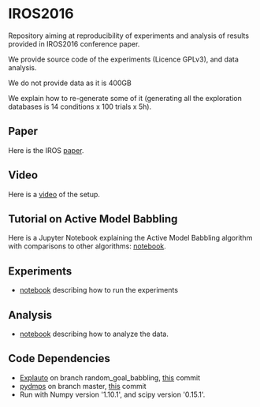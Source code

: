 # IROS2016
Repository aiming at reproducibility of experiments and analysis of results provided in IROS2016 conference paper. 

We provide source code of the experiments (Licence GPLv3), and data analysis. 

We do not provide data as it is 400GB

We explain how to re-generate some of it (generating all the exploration databases is 14 conditions x 100 trials x 5h).
## Paper
Here is the IROS [paper](http://sforestier.com/sites/default/files/Forestier2016Modular.pdf).
## Video 
Here is a [video](https://www.youtube.com/watch?v=NXXlPAycucY) of the setup. 

## Tutorial on Active Model Babbling
Here is a Jupyter Notebook explaining the Active Model Babbling algorithm with comparisons to other algorithms: [notebook](http://nbviewer.jupyter.org/github/sebastien-forestier/ExplorationAlgorithms/blob/master/main.ipynb).

## Experiments ##
* [notebook](http://nbviewer.jupyter.org/github/sebastien-forestier/IROS2016/blob/master/notebook/experiments.ipynb) describing how to run the experiments

## Analysis ##
* [notebook](http://nbviewer.jupyter.org/github/sebastien-forestier/IROS2016/blob/master/notebook/analysis.ipynb) describing how to analyze the data.

## Code Dependencies ##
* [Explauto](https://github.com/flowersteam/explauto) on branch random_goal_babbling, [this](https://github.com/flowersteam/explauto/commit/bda9e53b35aa036b2667945226ebca94fe89375c) commit
* [pydmps](https://github.com/sebastien-forestier/pydmps) on branch master, [this](https://github.com/sebastien-forestier/pydmps/commit/464450d99ec8be962d54270164861a56eb94993c) commit
* Run with Numpy version '1.10.1', and scipy version '0.15.1'.
